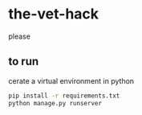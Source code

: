 # the-vet-hack
please
## to run
cerate a virtual environment in python 
```bash
pip install -r requirements.txt
python manage.py runserver
```
